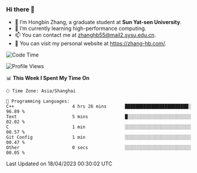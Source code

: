 ### Hi there 👋

- 🔭 I’m Hongbin Zhang, a graduate student at **Sun Yat-sen University**.
- 🌱 I’m currently learning high-performance computing.
- 📫 You can contact me at zhanghb55@mail2.sysu.edu.cn.
- 👀 You can visit my personal website at https://zhang-hb.com/.

<!--START_SECTION:waka-->
![Code Time](http://img.shields.io/badge/Code%20Time-170%20hrs%2016%20mins-blue)

![Profile Views](http://img.shields.io/badge/Profile%20Views-14-blue)

📊 **This Week I Spent My Time On** 

```text
🕑︎ Time Zone: Asia/Shanghai

💬 Programming Languages: 
C++                      4 hrs 26 mins       ████████████████████████░   96.89 % 
Text                     5 mins              █░░░░░░░░░░░░░░░░░░░░░░░░   02.02 % 
C                        1 min               ░░░░░░░░░░░░░░░░░░░░░░░░░   00.57 % 
Git Config               1 min               ░░░░░░░░░░░░░░░░░░░░░░░░░   00.47 % 
Other                    0 secs              ░░░░░░░░░░░░░░░░░░░░░░░░░   00.05 % 
```


 Last Updated on 18/04/2023 00:30:02 UTC
<!--END_SECTION:waka-->
